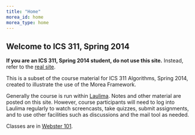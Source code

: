 ```yaml
---
title: "Home"
morea_id: home
morea_type: home
---
```


## Welcome to ICS 311, Spring 2014

**If you are an ICS 311, Spring 2014 student, do not use this site.**  Instead, refer to the [real site](http://www2.hawaii.edu/~suthers/courses/ics311s14/index.html).

This is a subset of the course material for ICS 311 Algorithms, Spring 2014, created to illustrate the use of the 
Morea Framework.

Generally the course is run within
[Laulima](https://laulima.hawaii.edu/portal/site/MAN.82792.201430). Notes
and other material are posted on this site.  However, course
participants will need to log into Laulima regularly to watch
screencasts, take quizzes, submit assignments, and to use other
facilities such as discussions and the mail tool as needed. 

Classes are in [Webster 101](http://www2.hawaii.edu/~suthers/courses/ics311s14/map.jpg).
